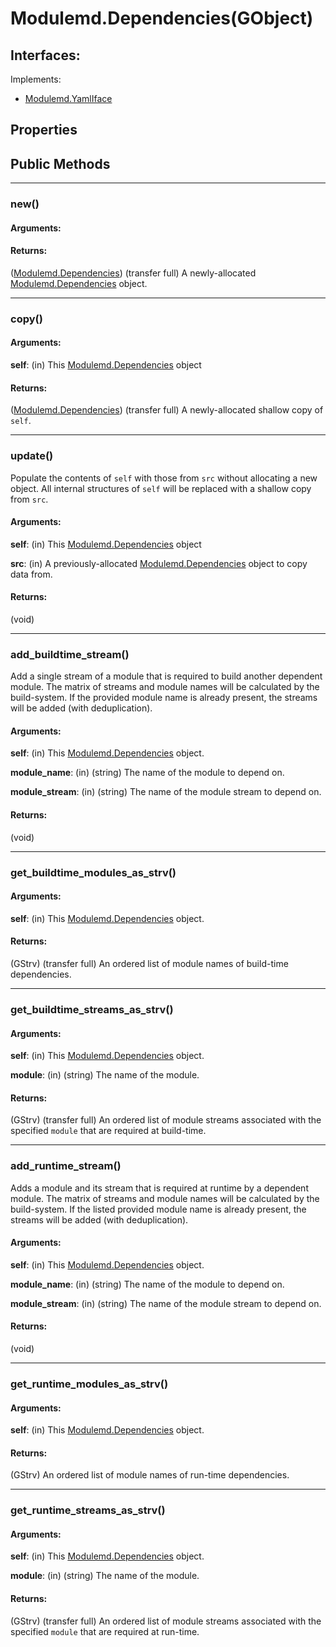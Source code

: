 # Modulemd.Dependencies(GObject)

## Interfaces:
Implements:
* [Modulemd.YamlIface](interfaces/Modulemd.YamlIface.md)

## Properties


## Public Methods

---
### new()
#### Arguments:
#### Returns:
([Modulemd.Dependencies](Modulemd.Dependencies.md)) (transfer full) A newly-allocated [Modulemd.Dependencies](Modulemd.Dependencies.md) object.

---
### copy()
#### Arguments:
__self__: (in) This [Modulemd.Dependencies](Modulemd.Dependencies.md) object

#### Returns:
([Modulemd.Dependencies](Modulemd.Dependencies.md)) (transfer full) A newly-allocated shallow copy of `self`.

---
### update()
Populate the contents of `self` with those from `src` without allocating a new object. All internal structures of `self` will be replaced with a shallow copy from `src`.

#### Arguments:
__self__: (in) This [Modulemd.Dependencies](Modulemd.Dependencies.md) object

__src__: (in) A previously-allocated [Modulemd.Dependencies](Modulemd.Dependencies.md) object to copy data from.

#### Returns:
(void)

---
### add_buildtime_stream()
Add a single stream of a module that is required to build another dependent module. The matrix of streams and module names will be calculated by the build-system. If the provided module name is already present, the streams will be added (with deduplication).

#### Arguments:
__self__: (in) This [Modulemd.Dependencies](Modulemd.Dependencies.md) object.

__module_name__: (in) (string) The name of the module to depend on.

__module_stream__: (in) (string) The name of the module stream to depend on.

#### Returns:
(void)

---
### get_buildtime_modules_as_strv()
#### Arguments:
__self__: (in) This [Modulemd.Dependencies](Modulemd.Dependencies.md) object.

#### Returns:
(GStrv) (transfer full) An ordered list of module names of build-time dependencies.

---
### get_buildtime_streams_as_strv()
#### Arguments:
__self__: (in) This [Modulemd.Dependencies](Modulemd.Dependencies.md) object.

__module__: (in) (string) The name of the module.

#### Returns:
(GStrv) (transfer full) An ordered list of module streams associated with the specified `module` that are required at build-time.

---
### add_runtime_stream()
Adds a module and its stream that is required at runtime by a dependent module. The matrix of streams and module names will be calculated by the build-system. If the listed provided module name is already present, the streams will be added (with deduplication).

#### Arguments:
__self__: (in) This [Modulemd.Dependencies](Modulemd.Dependencies.md) object.

__module_name__: (in) (string) The name of the module to depend on.

__module_stream__: (in) (string) The name of the module stream to depend on.

#### Returns:
(void)

---
### get_runtime_modules_as_strv()
#### Arguments:
__self__: (in) This [Modulemd.Dependencies](Modulemd.Dependencies.md) object.

#### Returns:
(GStrv) An ordered list of module names of run-time dependencies.

---
### get_runtime_streams_as_strv()
#### Arguments:
__self__: (in) This [Modulemd.Dependencies](Modulemd.Dependencies.md) object.

__module__: (in) (string) The name of the module.

#### Returns:
(GStrv) (transfer full) An ordered list of module streams associated with the specified `module` that are required at run-time.
